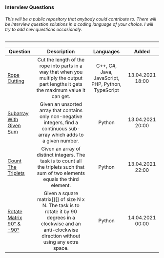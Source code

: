 ### Interview Questions
###### This will be a public repository that anybody could contribute to. There will be interview question solutions in a coding language of your choice. I will try to add new questions occasionaly.
---
| Question                               | Description                                | Languages  |    Added |
| -------------                          |:-------------:                             | :--------: |    :---: |
| [Rope Cutting](./ropeCuttingQuestion/)   | Cut the length of the rope into parts in a way that when you multiply the output part lengths it gets the maximum value it can get. | C++,  C#,  Java,  JavaScript,  PHP,  Python,  TypeScript| 13.04.2021  18:00|
| [Subarray With Given Sum](./SubarrayGivenSum)  | Given an unsorted array that contains only non-negative integers, find a continuous sub-array which adds to a given number.|    Python | 13.04.2021  20:00 |
|[Count The Triplets](./countTheTriplets) | Given an array of distinct integers. The task is to count all the triplets such that sum of two elements equals the third element. | Python | 13.04.2021  22:00 |
| [Rotate Matrix 90° & -90°](./rotateMatrix90) | Given a square matrix[][] of size N x N. The task is to rotate it by 90 degrees in a clockwise and an anti-clockwise direction without using any extra space. | Python | 14.04.2021 00:00 |

